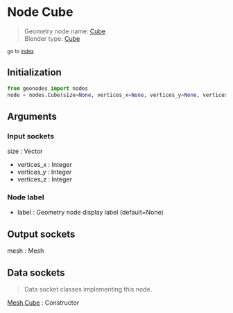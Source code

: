 
# Node Cube

> Geometry node name: [Cube](https://docs.blender.org/manual/en/latest/modeling/geometry_nodes/material/cube.html)<br>
  Blender type: [Cube](https://docs.blender.org/api/current/bpy.types.GeometryNodeMeshCube.html)
  
<sub>go to [index](/docs/index.md)</sub>

## Initialization

```python
from geonodes import nodes
node = nodes.Cube(size=None, vertices_x=None, vertices_y=None, vertices_z=None, label=None)
```



## Arguments


### Input sockets

size : Vector
- vertices_x : Integer
- vertices_y : Integer
- vertices_z : Integer

### Node label

- label : Geometry node display label (default=None)

## Output sockets

mesh : Mesh

## Data sockets

> Data socket classes implementing this node.
  
[Mesh](/docs/sockets/Mesh.md).[Cube](/docs/sockets/Mesh.md#cube) : Constructor

